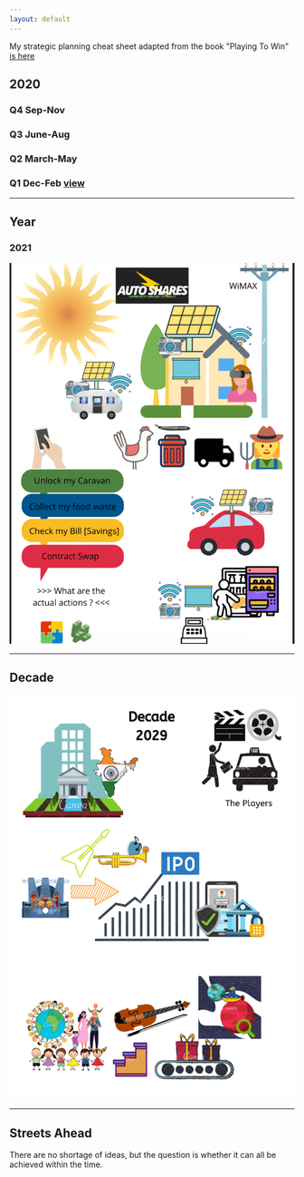 ```yaml
---
layout: default
---
```


<!-- Still working out the exact format for this but it will include:
* The 'Comics' as I envisioned them at the time
* An updated version to reflect ones that were completed (tick) or removed (no longer necessary)
* Some reference or indication of the amount of time everything took (to get better at predicting)

But my gut tells me that the volume/significance of what we achieve (in a post-information age) is more limited by the ability to visualise what we truly want, more so than seeking time-based 'Agile' optimisations (although, of course, there are productivity ceilings that might need to be overcome e.g. by hiring more sales people). -->

My strategic planning cheat sheet adapted from the book "Playing To Win" [is here](../assets/img/p2w-min.jpg)


## 2020

### Q4 Sep-Nov


### Q3 June-Aug


### Q2 March-May 


### Q1 Dec-Feb [view](../assets/img/21jan.png)

*** 

## Year

### 2021

![](../assets/img/masterplan-min.png)

***

## Decade 

![](../assets/img/2029.png)

***

## Streets Ahead

There are no shortage of ideas, but the question is whether it can all be achieved within the time.

<!-- Life in Weeks Glitch applet to condense information space -->